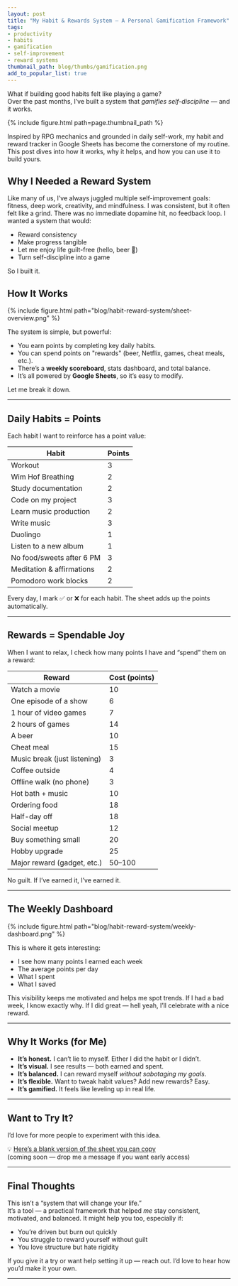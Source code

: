 ```yaml
---
layout: post
title: "My Habit & Rewards System — A Personal Gamification Framework"
tags:
- productivity
- habits
- gamification
- self-improvement
- reward systems
thumbnail_path: blog/thumbs/gamification.png
add_to_popular_list: true
---
```


What if building good habits felt like playing a game?  
Over the past months, I’ve built a system that *gamifies self-discipline* — and it works.

{% include figure.html path=page.thumbnail_path %}

Inspired by RPG mechanics and grounded in daily self-work, my habit and reward tracker in Google Sheets has become the cornerstone of my routine. This post dives into how it works, why it helps, and how you can use it to build yours.

## Why I Needed a Reward System

Like many of us, I’ve always juggled multiple self-improvement goals: fitness, deep work, creativity, and mindfulness. I was consistent, but it often felt like a grind. There was no immediate dopamine hit, no feedback loop. I wanted a system that would:

- Reward consistency
- Make progress tangible
- Let me enjoy life guilt-free (hello, beer 👀)
- Turn self-discipline into a game

So I built it.

## How It Works

{% include figure.html path="blog/habit-reward-system/sheet-overview.png" %}

The system is simple, but powerful:

- You earn points by completing key daily habits.
- You can spend points on "rewards" (beer, Netflix, games, cheat meals, etc.).
- There’s a **weekly scoreboard**, stats dashboard, and total balance.
- It’s all powered by **Google Sheets**, so it’s easy to modify.

Let me break it down.

---

## Daily Habits = Points

Each habit I want to reinforce has a point value:

| Habit                          | Points |
|-------------------------------|--------|
| Workout                       | 3      |
| Wim Hof Breathing             | 2      |
| Study documentation           | 2      |
| Code on my project            | 3      |
| Learn music production        | 2      |
| Write music                   | 3      |
| Duolingo                      | 1      |
| Listen to a new album         | 1      |
| No food/sweets after 6 PM     | 3      |
| Meditation & affirmations     | 2      |
| Pomodoro work blocks          | 2      |

Every day, I mark ✅ or ❌ for each habit. The sheet adds up the points automatically.

---

## Rewards = Spendable Joy

When I want to relax, I check how many points I have and “spend” them on a reward:

| Reward                        | Cost (points) |
|------------------------------|---------------|
| Watch a movie                | 10            |
| One episode of a show        | 6             |
| 1 hour of video games        | 7             |
| 2 hours of games             | 14            |
| A beer                       | 10            |
| Cheat meal                   | 15            |
| Music break (just listening) | 3             |
| Coffee outside               | 4             |
| Offline walk (no phone)      | 3             |
| Hot bath + music             | 10            |
| Ordering food                | 18            |
| Half-day off                 | 18            |
| Social meetup                | 12            |
| Buy something small          | 20            |
| Hobby upgrade                | 25            |
| Major reward (gadget, etc.)  | 50–100        |

No guilt. If I’ve earned it, I’ve earned it.

---

## The Weekly Dashboard

{% include figure.html path="blog/habit-reward-system/weekly-dashboard.png" %}

This is where it gets interesting:

- I see how many points I earned each week
- The average points per day
- What I spent
- What I saved

This visibility keeps me motivated and helps me spot trends. If I had a bad week, I know exactly why. If I did great — hell yeah, I’ll celebrate with a nice reward.

---

## Why It Works (for Me)

- **It’s honest.** I can’t lie to myself. Either I did the habit or I didn’t.
- **It’s visual.** I see results — both earned and spent.
- **It’s balanced.** I can reward myself *without sabotaging my goals*.
- **It’s flexible.** Want to tweak habit values? Add new rewards? Easy.
- **It’s gamified.** It feels like leveling up in real life.

---

## Want to Try It?

I’d love for more people to experiment with this idea.

💡 [Here’s a blank version of the sheet you can copy](https://docs.google.com/spreadsheets/d/1zaSfL4eZLlWLyZxX_GSgkh2CbiqeN0VmNUP4h1RDL60/edit?usp=sharing)  
(coming soon — drop me a message if you want early access)

---

## Final Thoughts

This isn’t a “system that will change your life.”  
It’s a tool — a practical framework that helped *me* stay consistent, motivated, and balanced. It might help you too, especially if:

- You’re driven but burn out quickly
- You struggle to reward yourself without guilt
- You love structure but hate rigidity

If you give it a try or want help setting it up — reach out. I’d love to hear how you’d make it your own.

---